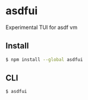 # asdfui

Experimental TUI for asdf vm

## Install

```bash
$ npm install --global asdfui
```

## CLI

```
$ asdfui
```
